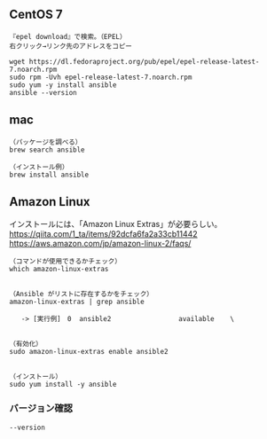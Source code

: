 ## CentOS 7
```
『epel download』で検索。（EPEL）
右クリック→リンク先のアドレスをコピー

wget https://dl.fedoraproject.org/pub/epel/epel-release-latest-7.noarch.rpm
sudo rpm -Uvh epel-release-latest-7.noarch.rpm
sudo yum -y install ansible
ansible --version
```


## mac
```
（パッケージを調べる）
brew search ansible

（インストール例）
brew install ansible
```

## Amazon Linux
インストールには、「Amazon Linux Extras」が必要らしい。  
https://qiita.com/1_ta/items/92dcfa6fa2a33cb11442  
https://aws.amazon.com/jp/amazon-linux-2/faqs/  
```
（コマンドが使用できるかチェック）
which amazon-linux-extras


（Ansible がリストに存在するかをチェック）
amazon-linux-extras | grep ansible

   -> [実行例]　0  ansible2                 available    \


（有効化）
sudo amazon-linux-extras enable ansible2


（インストール）
sudo yum install -y ansible
```


### バージョン確認
```
--version
```